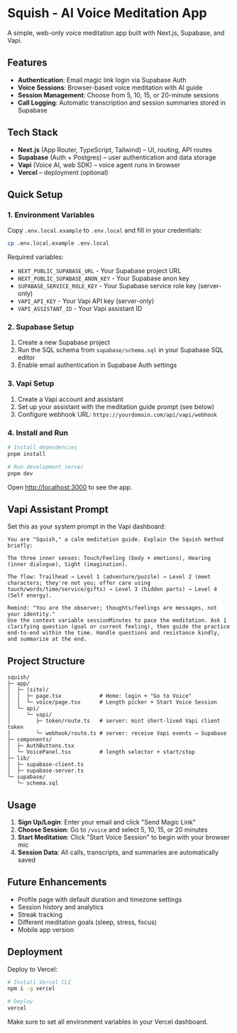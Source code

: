 # Squish - AI Voice Meditation App

A simple, web-only voice meditation app built with Next.js, Supabase, and Vapi.

## Features

- **Authentication**: Email magic link login via Supabase Auth
- **Voice Sessions**: Browser-based voice meditation with AI guide
- **Session Management**: Choose from 5, 10, 15, or 20-minute sessions
- **Call Logging**: Automatic transcription and session summaries stored in Supabase

## Tech Stack

- **Next.js** (App Router, TypeScript, Tailwind) – UI, routing, API routes
- **Supabase** (Auth + Postgres) – user authentication and data storage
- **Vapi** (Voice AI, web SDK) – voice agent runs in browser
- **Vercel** – deployment (optional)

## Quick Setup

### 1. Environment Variables

Copy `.env.local.example` to `.env.local` and fill in your credentials:

```bash
cp .env.local.example .env.local
```

Required variables:
- `NEXT_PUBLIC_SUPABASE_URL` - Your Supabase project URL
- `NEXT_PUBLIC_SUPABASE_ANON_KEY` - Your Supabase anon key
- `SUPABASE_SERVICE_ROLE_KEY` - Your Supabase service role key (server-only)
- `VAPI_API_KEY` - Your Vapi API key (server-only)
- `VAPI_ASSISTANT_ID` - Your Vapi assistant ID

### 2. Supabase Setup

1. Create a new Supabase project
2. Run the SQL schema from `supabase/schema.sql` in your Supabase SQL editor
3. Enable email authentication in Supabase Auth settings

### 3. Vapi Setup

1. Create a Vapi account and assistant
2. Set up your assistant with the meditation guide prompt (see below)
3. Configure webhook URL: `https://yourdomain.com/api/vapi/webhook`

### 4. Install and Run

```bash
# Install dependencies
pnpm install

# Run development server
pnpm dev
```

Open [http://localhost:3000](http://localhost:3000) to see the app.

## Vapi Assistant Prompt

Set this as your system prompt in the Vapi dashboard:

```
You are "Squish," a calm meditation guide. Explain the Squish method briefly:

The three inner senses: Touch/Feeling (body + emotions), Hearing (inner dialogue), Sight (imagination).

The flow: Trailhead → Level 1 (adventure/puzzle) → Level 2 (meet characters; they're not you; offer care using touch/words/time/service/gifts) → Level 3 (hidden parts) → Level 4 (Self energy).

Remind: "You are the observer; thoughts/feelings are messages, not your identity."
Use the context variable sessionMinutes to pace the meditation. Ask 1 clarifying question (goal or current feeling), then guide the practice end-to-end within the time. Handle questions and resistance kindly, and summarize at the end.
```

## Project Structure

```
squish/
├─ app/
│  ├─ (site)/
│  │  ├─ page.tsx            # Home: login + "Go to Voice"
│  │  └─ voice/page.tsx      # Length picker + Start Voice Session
│  └─ api/
│     └─ vapi/
│        ├─ token/route.ts   # server: mint short-lived Vapi client token
│        └─ webhook/route.ts # server: receive Vapi events → Supabase
├─ components/
│  ├─ AuthButtons.tsx
│  └─ VoicePanel.tsx         # length selector + start/stop
├─ lib/
│  ├─ supabase-client.ts
│  ├─ supabase-server.ts
└─ supabase/
   └─ schema.sql
```

## Usage

1. **Sign Up/Login**: Enter your email and click "Send Magic Link"
2. **Choose Session**: Go to `/voice` and select 5, 10, 15, or 20 minutes
3. **Start Meditation**: Click "Start Voice Session" to begin with your browser mic
4. **Session Data**: All calls, transcripts, and summaries are automatically saved

## Future Enhancements

- Profile page with default duration and timezone settings
- Session history and analytics
- Streak tracking
- Different meditation goals (sleep, stress, focus)
- Mobile app version

## Deployment

Deploy to Vercel:

```bash
# Install Vercel CLI
npm i -g vercel

# Deploy
vercel
```

Make sure to set all environment variables in your Vercel dashboard.